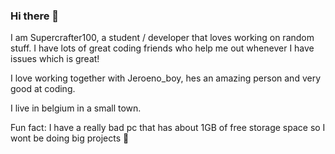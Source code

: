 ### Hi there 👋

I am Supercrafter100, a student / developer that loves working on random stuff. I have lots of great coding friends who help me out whenever I have issues which is great!

I love working together with Jeroeno_boy, hes an amazing person and very good at coding.

I live in belgium in a small town. 

Fun fact: I have a really bad pc that has about 1GB of free storage space so I wont be doing big projects 🤔

